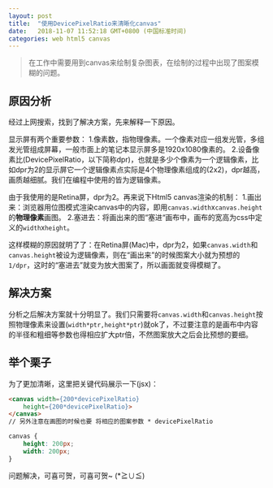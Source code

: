 ```yaml
---
layout: post
title:  "使用DevicePixelRatio来清晰化canvas"
date:   2018-11-07 11:52:18 GMT+0800 (中国标准时间)
categories: web html5 canvas
---
```


> 在工作中需要用到canvas来绘制复杂图表，在绘制的过程中出现了图案模糊的问题。

## 原因分析

经过上网搜索，找到了解决方案，先来解释一下原因。

显示屏有两个重要参数：
1.像素数，指物理像素。一个像素对应一组发光管，多组发光管组成屏幕，一般市面上的笔记本显示屏多是1920x1080像素的。
2.设备像素比(DevicePixelRatio，以下简称dpr)，也就是多少个像素为一个逻辑像素，比如dpr为2的显示屏它一个逻辑像素点实际是4个物理像素组成的(2x2)，dpr越高，画质越细腻。我们在编程中使用的皆为逻辑像素。

由于我使用的是Retina屏，dpr为2。再来说下Html5 canvas渲染的机制：
1.画出来：浏览器用位图模式渲染canvas中的内容，即用`canvas.width`x`canvas.height`的**物理像素**画图。
2.塞进去：将画出来的图“塞进“画布中，画布的宽高为css中定义的`width`x`height`。

这样模糊的原因就明了了：在Retina屏(Mac)中，dpr为2，如果`canvas.width`和`canvas.height`被设为逻辑像素，则在“画出来”的时候图案大小就为预想的`1/dpr`，这时的“塞进去”就变为放大图案了，所以画面就变得模糊了。

## 解决方案

分析之后解决方案就十分明显了。我们只需要将`canvas.width`和`canvas.height`按照物理像素来设置(`width*ptr,height*ptr`)就ok了，不过要注意的是画布中内容的半径和粗细等参数也得相应扩大ptr倍，不然图案放大之后会比预想的要细。

## 举个栗子

为了更加清晰，这里把关键代码展示一下(jsx)：

```html
<canvas width={200*devicePixelRatio}
    height={200*devicePixelRatio}>
</canvas>
// 另外注意在画图的时候也要 将相应的图案参数 * devicePixelRatio
```

```css
canvas {
    height: 200px;
    width: 200px;
}
```

问题解决，可喜可贺，可喜可贺~ (*≧∪≦)